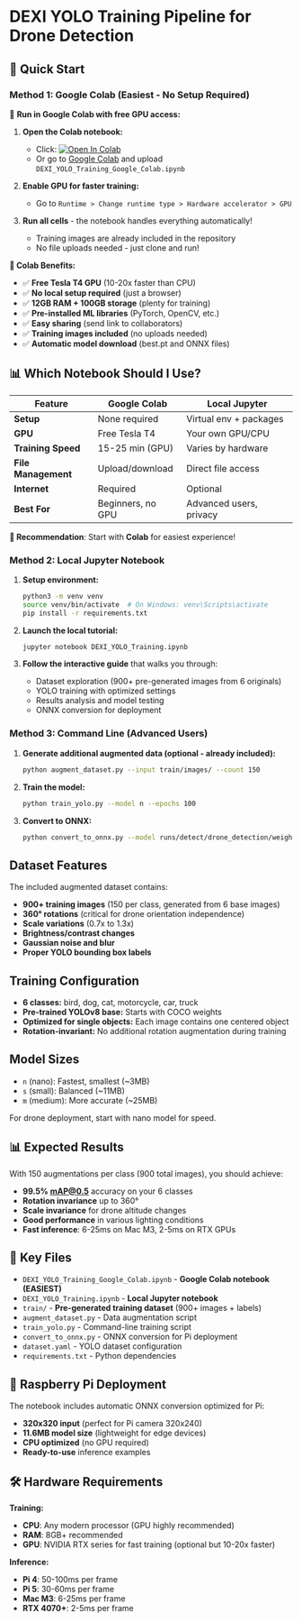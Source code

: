 # DEXI YOLO Training Pipeline for Drone Detection

## 🚀 Quick Start

### **Method 1: Google Colab (Easiest - No Setup Required)**

🌟 **Run in Google Colab with free GPU access:**

1. **Open the Colab notebook:**
   - Click: [![Open In Colab](https://colab.research.google.com/assets/colab-badge.svg)](https://colab.research.google.com/github/droneblocks/dexi_yolo_training/blob/main/DEXI_YOLO_Training_Google_Colab.ipynb)
   - Or go to [Google Colab](https://colab.research.google.com/) and upload `DEXI_YOLO_Training_Google_Colab.ipynb`

2. **Enable GPU for faster training:**
   - Go to `Runtime > Change runtime type > Hardware accelerator > GPU`

3. **Run all cells** - the notebook handles everything automatically!
   - Training images are already included in the repository
   - No file uploads needed - just clone and run!

**🚀 Colab Benefits:**
- ✅ **Free Tesla T4 GPU** (10-20x faster than CPU)
- ✅ **No local setup required** (just a browser)
- ✅ **12GB RAM + 100GB storage** (plenty for training)
- ✅ **Pre-installed ML libraries** (PyTorch, OpenCV, etc.)
- ✅ **Easy sharing** (send link to collaborators)
- ✅ **Training images included** (no uploads needed)
- ✅ **Automatic model download** (best.pt and ONNX files)

## 📊 **Which Notebook Should I Use?**

| Feature | Google Colab | Local Jupyter |
|---------|-------------|---------------|
| **Setup** | None required | Virtual env + packages |
| **GPU** | Free Tesla T4 | Your own GPU/CPU |
| **Training Speed** | 15-25 min (GPU) | Varies by hardware |
| **File Management** | Upload/download | Direct file access |
| **Internet** | Required | Optional |
| **Best For** | Beginners, no GPU | Advanced users, privacy |

**🎯 Recommendation**: Start with **Colab** for easiest experience!

### **Method 2: Local Jupyter Notebook**

1. **Setup environment:**
   ```bash
   python3 -m venv venv
   source venv/bin/activate  # On Windows: venv\Scripts\activate
   pip install -r requirements.txt
   ```

2. **Launch the local tutorial:**
   ```bash
   jupyter notebook DEXI_YOLO_Training.ipynb
   ```

3. **Follow the interactive guide** that walks you through:
   - Dataset exploration (900+ pre-generated images from 6 originals)
   - YOLO training with optimized settings
   - Results analysis and model testing
   - ONNX conversion for deployment

### **Method 3: Command Line (Advanced Users)**

1. **Generate additional augmented data (optional - already included):**
   ```bash
   python augment_dataset.py --input train/images/ --count 150
   ```

2. **Train the model:**
   ```bash
   python train_yolo.py --model n --epochs 100
   ```

3. **Convert to ONNX:**
   ```bash
   python convert_to_onnx.py --model runs/detect/drone_detection/weights/best.pt
   ```

## Dataset Features

The included augmented dataset contains:
- **900+ training images** (150 per class, generated from 6 base images)
- **360° rotations** (critical for drone orientation independence)
- **Scale variations** (0.7x to 1.3x)
- **Brightness/contrast changes**
- **Gaussian noise and blur**
- **Proper YOLO bounding box labels**

## Training Configuration

- **6 classes:** bird, dog, cat, motorcycle, car, truck
- **Pre-trained YOLOv8 base:** Starts with COCO weights
- **Optimized for single objects:** Each image contains one centered object
- **Rotation-invariant:** No additional rotation augmentation during training

## Model Sizes

- `n` (nano): Fastest, smallest (~3MB)
- `s` (small): Balanced (~11MB)
- `m` (medium): More accurate (~25MB)

For drone deployment, start with nano model for speed.

## 📊 Expected Results

With 150 augmentations per class (900 total images), you should achieve:
- **99.5% mAP@0.5** accuracy on your 6 classes
- **Rotation invariance** up to 360°
- **Scale invariance** for drone altitude changes  
- **Good performance** in various lighting conditions
- **Fast inference**: 6-25ms on Mac M3, 2-5ms on RTX GPUs

## 📁 Key Files

- `DEXI_YOLO_Training_Google_Colab.ipynb` - **Google Colab notebook (EASIEST)**
- `DEXI_YOLO_Training.ipynb` - **Local Jupyter notebook**
- `train/` - **Pre-generated training dataset** (900+ images + labels)
- `augment_dataset.py` - Data augmentation script
- `train_yolo.py` - Command-line training script  
- `convert_to_onnx.py` - ONNX conversion for Pi deployment
- `dataset.yaml` - YOLO dataset configuration
- `requirements.txt` - Python dependencies

## 🥧 Raspberry Pi Deployment

The notebook includes automatic ONNX conversion optimized for Pi:
- **320x320 input** (perfect for Pi camera 320x240)
- **11.6MB model size** (lightweight for edge devices)
- **CPU optimized** (no GPU required)
- **Ready-to-use** inference examples

## 🛠️ Hardware Requirements

**Training:**
- **CPU**: Any modern processor (GPU highly recommended)
- **RAM**: 8GB+ recommended
- **GPU**: NVIDIA RTX series for fast training (optional but 10-20x faster)

**Inference:**
- **Pi 4**: 50-100ms per frame
- **Pi 5**: 30-60ms per frame  
- **Mac M3**: 6-25ms per frame
- **RTX 4070+**: 2-5ms per frame